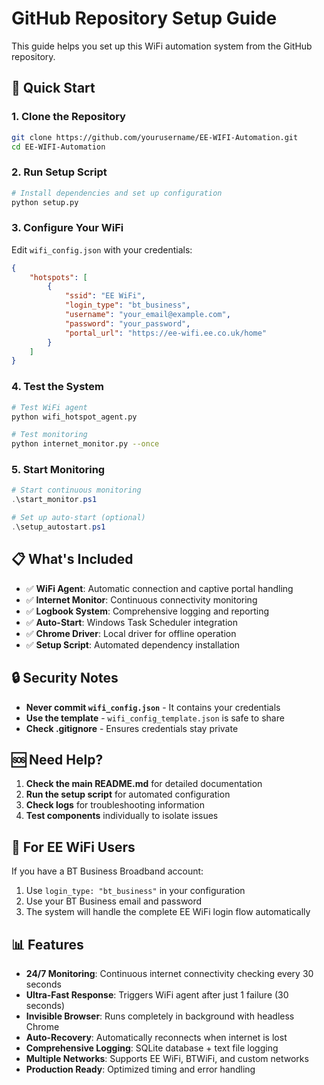 # GitHub Repository Setup Guide

This guide helps you set up this WiFi automation system from the GitHub repository.

## 🚀 Quick Start

### 1. Clone the Repository
```bash
git clone https://github.com/yourusername/EE-WIFI-Automation.git
cd EE-WIFI-Automation
```

### 2. Run Setup Script
```bash
# Install dependencies and set up configuration
python setup.py
```

### 3. Configure Your WiFi
Edit `wifi_config.json` with your credentials:
```json
{
    "hotspots": [
        {
            "ssid": "EE WiFi",
            "login_type": "bt_business",
            "username": "your_email@example.com",
            "password": "your_password",
            "portal_url": "https://ee-wifi.ee.co.uk/home"
        }
    ]
}
```

### 4. Test the System
```bash
# Test WiFi agent
python wifi_hotspot_agent.py

# Test monitoring
python internet_monitor.py --once
```

### 5. Start Monitoring
```powershell
# Start continuous monitoring
.\start_monitor.ps1

# Set up auto-start (optional)
.\setup_autostart.ps1
```

## 📋 What's Included

- ✅ **WiFi Agent**: Automatic connection and captive portal handling
- ✅ **Internet Monitor**: Continuous connectivity monitoring
- ✅ **Logbook System**: Comprehensive logging and reporting
- ✅ **Auto-Start**: Windows Task Scheduler integration
- ✅ **Chrome Driver**: Local driver for offline operation
- ✅ **Setup Script**: Automated dependency installation

## 🔒 Security Notes

- **Never commit `wifi_config.json`** - It contains your credentials
- **Use the template** - `wifi_config_template.json` is safe to share
- **Check .gitignore** - Ensures credentials stay private

## 🆘 Need Help?

1. **Check the main README.md** for detailed documentation
2. **Run the setup script** for automated configuration
3. **Check logs** for troubleshooting information
4. **Test components** individually to isolate issues

## 🎯 For EE WiFi Users

If you have a BT Business Broadband account:
1. Use `login_type: "bt_business"` in your configuration
2. Use your BT Business email and password
3. The system will handle the complete EE WiFi login flow automatically

## 📊 Features

- **24/7 Monitoring**: Continuous internet connectivity checking every 30 seconds
- **Ultra-Fast Response**: Triggers WiFi agent after just 1 failure (30 seconds)
- **Invisible Browser**: Runs completely in background with headless Chrome
- **Auto-Recovery**: Automatically reconnects when internet is lost
- **Comprehensive Logging**: SQLite database + text file logging
- **Multiple Networks**: Supports EE WiFi, BTWiFi, and custom networks
- **Production Ready**: Optimized timing and error handling
